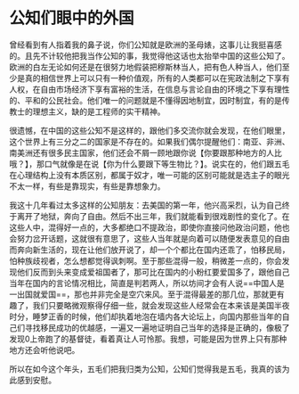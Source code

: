 # 公知们眼中的外国

曾经看到有人指着我的鼻子说，你们公知就是欧洲的圣母婊，这事儿让我挺喜感的。且先不计较他把我当作公知的事，我觉得他这话也太抬举中国的这些公知了。欧洲的白左无论如何还是在很努力地假装把穆斯林当人，把有色人种当人，他们至少是真的相信世界上可以只有一种价值观，所有的人类都可以在宪政法制之下享有人权，在自由市场经济下享有富裕的生活，在信息与言论自由的环境之下享有理性的、平和的公民社会。他们唯一的问题就是不懂得因地制宜，因时制宜，有的是传教士的理想主义，缺的是工程师的实干精神。

很遗憾，在中国的这些公知不是这样的，跟他们多交流你就会发现，在他们眼里，这个世界上有三分之二的国家是不存在的。如果我们偶尔提醒他们：南亚、非洲、南美洲还有很多民主国家，他们还会不屑一顾地跟你说【你要跟那种地方的人比哦？】，那口气就像是在说【你为什么要跟下等生物比？】。说实在的，他们跟五毛在心理结构上没有本质区别，都属于奴才，唯一可能的区别可能就是选主子的眼光不太一样，有些是靠现实，有些是靠想象力。

我这十几年看过太多这样的公知朋友：去美国的第一年，他兴高采烈，认为自己终于离开了地狱，奔向了自由。然后不出三年，我们就能看到很戏剧性的变化了。在这些人中，混得好一点的，大多都绝口不提政治，即使你直接问他政治问题，他也会努力岔开话题，这就很有意思了，这些人当年就是向着可以随便发表意见的自由而奔向新生活的，现在让他们放开说了，却一个个都比在国内还乖了，怕移民局，怕种族歧视者，怎么想都觉得讽刺啊。至于那些混得一般，稍微差一点的，你会发现他们反而到头来变成爱祖国者了，那可比在国内的小粉红要爱国多了，跟他自己当年在国内的言论情况相比，简直是判若两人，所以坊间才会有人说==中国人是一出国就爱国==，那也并非完全是空穴来风。至于混得最差的那几位，那就更有趣了，我们只要略微观察得仔细一些，就会发现这些人经常会在本来该是美国半夜时分，睡梦正香的时候，他们却执着地泡在墙内各大论坛上，向国内那些当年的自己们寻找移民成功的优越感，一遍又一遍地证明自己当年的选择是正确的，像极了发现0上帝跑了的基督徒，看着真让人可怜那。我想，可能是因为世界上只有那种地方还会听他说吧。

所以在如今这个年头，五毛们把我归类为公知，公知们觉得我是五毛，我真的该为此感到安慰。
